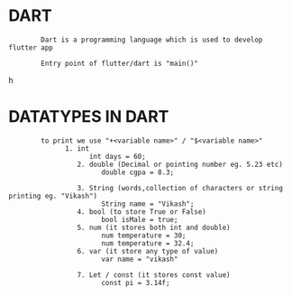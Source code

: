 #                            DART 

            Dart is a programming language which is used to develop flutter app
            
            Entry point of flutter/dart is "main()"
h
#       DATATYPES IN DART
            to print we use "+<variable name>" / "$<variable name>"  
                  1. int
                        int days = 60;
                     2. double (Decimal or pointing number eg. 5.23 etc)
                           double cgpa = 8.3;
                  
                     3. String (words,collection of characters or string printing eg. "Vikash")
                           String name = "Vikash";
                     4. bool (to store True or False)
                           bool isMale = true;
                     5. num (it stores both int and double)
                           num temperature = 30;
                           num temperature = 32.4;
                     6. var (it store any type of value)
                           var name = "vikash"
                  
                     7. Let / const (it stores const value)
                           const pi = 3.14f;
                  
 

   

            
